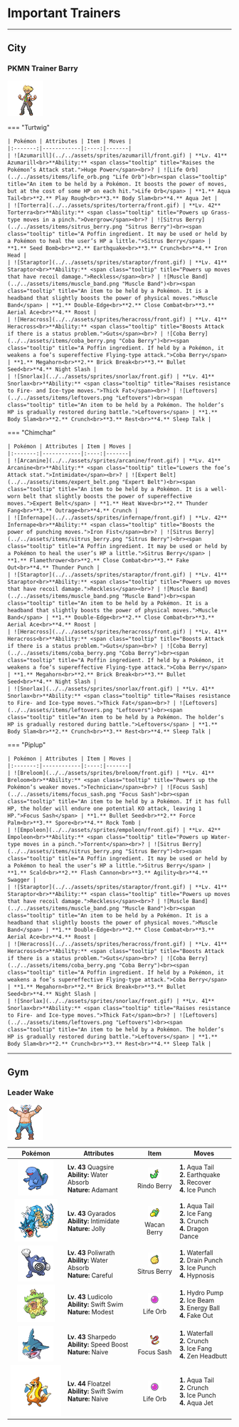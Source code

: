 # Important Trainers


---

## City

### PKMN Trainer Barry

![PKMN Trainer Barry](../../assets/important_trainers/barry.png)

=== "Turtwig"

	| Pokémon | Attributes | Item | Moves |
	|:-------:|------------|:----:|-------|
	| ![Azumarill](../../assets/sprites/azumarill/front.gif) | **Lv. 41** Azumarill<br>**Ability:** <span class="tooltip" title="Raises the Pokémon’s Attack stat.">Huge Power</span><br>? | ![Life Orb](../../assets/items/life_orb.png "Life Orb")<br><span class="tooltip" title="An item to be held by a Pokémon. It boosts the power of moves, but at the cost of some HP on each hit.">Life Orb</span> | **1.** Aqua Tail<br>**2.** Play Rough<br>**3.** Body Slam<br>**4.** Aqua Jet |
	| ![Torterra](../../assets/sprites/torterra/front.gif) | **Lv. 42** Torterra<br>**Ability:** <span class="tooltip" title="Powers up Grass-type moves in a pinch.">Overgrow</span><br>? | ![Sitrus Berry](../../assets/items/sitrus_berry.png "Sitrus Berry")<br><span class="tooltip" title="A Poffin ingredient. It may be used or held by a Pokémon to heal the user’s HP a little.">Sitrus Berry</span> | **1.** Seed Bomb<br>**2.** Earthquake<br>**3.** Crunch<br>**4.** Iron Head |
	| ![Staraptor](../../assets/sprites/staraptor/front.gif) | **Lv. 41** Staraptor<br>**Ability:** <span class="tooltip" title="Powers up moves that have recoil damage.">Reckless</span><br>? | ![Muscle Band](../../assets/items/muscle_band.png "Muscle Band")<br><span class="tooltip" title="An item to be held by a Pokémon. It is a headband that slightly boosts the power of physical moves.">Muscle Band</span> | **1.** Double-Edge<br>**2.** Close Combat<br>**3.** Aerial Ace<br>**4.** Roost |
	| ![Heracross](../../assets/sprites/heracross/front.gif) | **Lv. 41** Heracross<br>**Ability:** <span class="tooltip" title="Boosts Attack if there is a status problem.">Guts</span><br>? | ![Coba Berry](../../assets/items/coba_berry.png "Coba Berry")<br><span class="tooltip" title="A Poffin ingredient. If held by a Pokémon, it weakens a foe’s supereffective Flying-type attack.">Coba Berry</span> | **1.** Megahorn<br>**2.** Brick Break<br>**3.** Bullet Seed<br>**4.** Night Slash |
	| ![Snorlax](../../assets/sprites/snorlax/front.gif) | **Lv. 41** Snorlax<br>**Ability:** <span class="tooltip" title="Raises resistance to Fire-​ and Ice-type moves.">Thick Fat</span><br>? | ![Leftovers](../../assets/items/leftovers.png "Leftovers")<br><span class="tooltip" title="An item to be held by a Pokémon. The holder’s HP is gradually restored during battle.">Leftovers</span> | **1.** Body Slam<br>**2.** Crunch<br>**3.** Rest<br>**4.** Sleep Talk |
	
=== "Chimchar"

	| Pokémon | Attributes | Item | Moves |
	|:-------:|------------|:----:|-------|
	| ![Arcanine](../../assets/sprites/arcanine/front.gif) | **Lv. 41** Arcanine<br>**Ability:** <span class="tooltip" title="Lowers the foe’s Attack stat.">Intimidate</span><br>? | ![Expert Belt](../../assets/items/expert_belt.png "Expert Belt")<br><span class="tooltip" title="An item to be held by a Pokémon. It is a well-worn belt that slightly boosts the power of supereffective moves.">Expert Belt</span> | **1.** Heat Wave<br>**2.** Thunder Fang<br>**3.** Outrage<br>**4.** Crunch |
	| ![Infernape](../../assets/sprites/infernape/front.gif) | **Lv. 42** Infernape<br>**Ability:** <span class="tooltip" title="Boosts the power of punching moves.">Iron Fist</span><br>? | ![Sitrus Berry](../../assets/items/sitrus_berry.png "Sitrus Berry")<br><span class="tooltip" title="A Poffin ingredient. It may be used or held by a Pokémon to heal the user’s HP a little.">Sitrus Berry</span> | **1.** Flamethrower<br>**2.** Close Combat<br>**3.** Fake Out<br>**4.** Thunder Punch |
	| ![Staraptor](../../assets/sprites/staraptor/front.gif) | **Lv. 41** Staraptor<br>**Ability:** <span class="tooltip" title="Powers up moves that have recoil damage.">Reckless</span><br>? | ![Muscle Band](../../assets/items/muscle_band.png "Muscle Band")<br><span class="tooltip" title="An item to be held by a Pokémon. It is a headband that slightly boosts the power of physical moves.">Muscle Band</span> | **1.** Double-Edge<br>**2.** Close Combat<br>**3.** Aerial Ace<br>**4.** Roost |
	| ![Heracross](../../assets/sprites/heracross/front.gif) | **Lv. 41** Heracross<br>**Ability:** <span class="tooltip" title="Boosts Attack if there is a status problem.">Guts</span><br>? | ![Coba Berry](../../assets/items/coba_berry.png "Coba Berry")<br><span class="tooltip" title="A Poffin ingredient. If held by a Pokémon, it weakens a foe’s supereffective Flying-type attack.">Coba Berry</span> | **1.** Megahorn<br>**2.** Brick Break<br>**3.** Bullet Seed<br>**4.** Night Slash |
	| ![Snorlax](../../assets/sprites/snorlax/front.gif) | **Lv. 41** Snorlax<br>**Ability:** <span class="tooltip" title="Raises resistance to Fire-​ and Ice-type moves.">Thick Fat</span><br>? | ![Leftovers](../../assets/items/leftovers.png "Leftovers")<br><span class="tooltip" title="An item to be held by a Pokémon. The holder’s HP is gradually restored during battle.">Leftovers</span> | **1.** Body Slam<br>**2.** Crunch<br>**3.** Rest<br>**4.** Sleep Talk |
	
=== "Piplup"

	| Pokémon | Attributes | Item | Moves |
	|:-------:|------------|:----:|-------|
	| ![Breloom](../../assets/sprites/breloom/front.gif) | **Lv. 41** Breloom<br>**Ability:** <span class="tooltip" title="Powers up the Pokémon’s weaker moves.">Technician</span><br>? | ![Focus Sash](../../assets/items/focus_sash.png "Focus Sash")<br><span class="tooltip" title="An item to be held by a Pokémon. If it has full HP, the holder will endure one potential KO attack, leaving 1 HP.">Focus Sash</span> | **1.** Bullet Seed<br>**2.** Force Palm<br>**3.** Spore<br>**4.** Rock Tomb |
	| ![Empoleon](../../assets/sprites/empoleon/front.gif) | **Lv. 42** Empoleon<br>**Ability:** <span class="tooltip" title="Powers up Water-type moves in a pinch.">Torrent</span><br>? | ![Sitrus Berry](../../assets/items/sitrus_berry.png "Sitrus Berry")<br><span class="tooltip" title="A Poffin ingredient. It may be used or held by a Pokémon to heal the user’s HP a little.">Sitrus Berry</span> | **1.** Scald<br>**2.** Flash Cannon<br>**3.** Agility<br>**4.** Swagger |
	| ![Staraptor](../../assets/sprites/staraptor/front.gif) | **Lv. 41** Staraptor<br>**Ability:** <span class="tooltip" title="Powers up moves that have recoil damage.">Reckless</span><br>? | ![Muscle Band](../../assets/items/muscle_band.png "Muscle Band")<br><span class="tooltip" title="An item to be held by a Pokémon. It is a headband that slightly boosts the power of physical moves.">Muscle Band</span> | **1.** Double-Edge<br>**2.** Close Combat<br>**3.** Aerial Ace<br>**4.** Roost |
	| ![Heracross](../../assets/sprites/heracross/front.gif) | **Lv. 41** Heracross<br>**Ability:** <span class="tooltip" title="Boosts Attack if there is a status problem.">Guts</span><br>? | ![Coba Berry](../../assets/items/coba_berry.png "Coba Berry")<br><span class="tooltip" title="A Poffin ingredient. If held by a Pokémon, it weakens a foe’s supereffective Flying-type attack.">Coba Berry</span> | **1.** Megahorn<br>**2.** Brick Break<br>**3.** Bullet Seed<br>**4.** Night Slash |
	| ![Snorlax](../../assets/sprites/snorlax/front.gif) | **Lv. 41** Snorlax<br>**Ability:** <span class="tooltip" title="Raises resistance to Fire-​ and Ice-type moves.">Thick Fat</span><br>? | ![Leftovers](../../assets/items/leftovers.png "Leftovers")<br><span class="tooltip" title="An item to be held by a Pokémon. The holder’s HP is gradually restored during battle.">Leftovers</span> | **1.** Body Slam<br>**2.** Crunch<br>**3.** Rest<br>**4.** Sleep Talk |
	

---

## Gym

### Leader Wake

![Leader Wake](../../assets/important_trainers/wake.png)

| Pokémon | Attributes | Item | Moves |
|:-------:|------------|:----:|-------|
| ![Quagsire](../../assets/sprites/quagsire/front.gif) | **Lv. 43** Quagsire<br>**Ability:** <span class="tooltip" title="Restores HP if hit by a Water-type move.">Water Absorb</span><br>**Nature:** <span class="tooltip" title="[+Atk, -Sp. Atk]">Adamant</span> | ![Rindo Berry](../../assets/items/rindo_berry.png "Rindo Berry")<br><span class="tooltip" title="A Poffin ingredient. If held by a Pokémon, it weakens a foe’s supereffective Grass-type attack.">Rindo Berry</span> | **1.** Aqua Tail<br>**2.** Earthquake<br>**3.** Recover<br>**4.** Ice Punch |
| ![Gyarados](../../assets/sprites/gyarados/front.gif) | **Lv. 43** Gyarados<br>**Ability:** <span class="tooltip" title="Lowers the foe’s Attack stat.">Intimidate</span><br>**Nature:** <span class="tooltip" title="[+Spd, -Sp. Atk]">Jolly</span> | ![Wacan Berry](../../assets/items/wacan_berry.png "Wacan Berry")<br><span class="tooltip" title="A Poffin ingredient. If held by a Pokémon, it weakens a foe’s supereffective Electric-type attack.">Wacan Berry</span> | **1.** Aqua Tail<br>**2.** Ice Fang<br>**3.** Crunch<br>**4.** Dragon Dance |
| ![Poliwrath](../../assets/sprites/poliwrath/front.gif) | **Lv. 43** Poliwrath<br>**Ability:** <span class="tooltip" title="Restores HP if hit by a Water-type move.">Water Absorb</span><br>**Nature:** <span class="tooltip" title="[+Sp. Def, -Sp. Atk]">Careful</span> | ![Sitrus Berry](../../assets/items/sitrus_berry.png "Sitrus Berry")<br><span class="tooltip" title="A Poffin ingredient. It may be used or held by a Pokémon to heal the user’s HP a little.">Sitrus Berry</span> | **1.** Waterfall<br>**2.** Drain Punch<br>**3.** Ice Punch<br>**4.** Hypnosis |
| ![Ludicolo](../../assets/sprites/ludicolo/front.gif) | **Lv. 43** Ludicolo<br>**Ability:** <span class="tooltip" title="Boosts the Pokémon’s Speed in rain.">Swift Swim</span><br>**Nature:** <span class="tooltip" title="[+Sp. Atk, -Atk]">Modest</span> | ![Life Orb](../../assets/items/life_orb.png "Life Orb")<br><span class="tooltip" title="An item to be held by a Pokémon. It boosts the power of moves, but at the cost of some HP on each hit.">Life Orb</span> | **1.** Hydro Pump<br>**2.** Ice Beam<br>**3.** Energy Ball<br>**4.** Fake Out |
| ![Sharpedo](../../assets/sprites/sharpedo/front.gif) | **Lv. 43** Sharpedo<br>**Ability:** <span class="tooltip" title="The Pokémon’s Speed stat is gradually boosted.">Speed Boost</span><br>**Nature:** <span class="tooltip" title="[+Spd, -Sp. Def]">Naive</span> | ![Focus Sash](../../assets/items/focus_sash.png "Focus Sash")<br><span class="tooltip" title="An item to be held by a Pokémon. If it has full HP, the holder will endure one potential KO attack, leaving 1 HP.">Focus Sash</span> | **1.** Waterfall<br>**2.** Crunch<br>**3.** Ice Fang<br>**4.** Zen Headbutt |
| ![Floatzel](../../assets/sprites/floatzel/front.gif) | **Lv. 44** Floatzel<br>**Ability:** <span class="tooltip" title="Boosts the Pokémon’s Speed in rain.">Swift Swim</span><br>**Nature:** <span class="tooltip" title="[+Spd, -Sp. Def]">Naive</span> | ![Life Orb](../../assets/items/life_orb.png "Life Orb")<br><span class="tooltip" title="An item to be held by a Pokémon. It boosts the power of moves, but at the cost of some HP on each hit.">Life Orb</span> | **1.** Aqua Tail<br>**2.** Crunch<br>**3.** Ice Punch<br>**4.** Aqua Jet |


